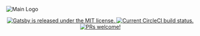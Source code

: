 ![Main Logo](https://res.cloudinary.com/developerayo/image/upload/v1551645703/Shodipo_Ayomide_White_and_Black.png)
<p align="center">
  <a href="https://github.com/Developerayo/shodipoayomide.com/blob/master/LICENSE-website">
    <img src="https://img.shields.io/badge/license-MIT-blue.svg" alt="Gatsby is released under the MIT license." />
  </a>                              
  <a href="">
    <img src="https://circleci.com/gh/gatsbyjs/gatsby.svg?style=shield" alt="Current CircleCI build status." />
  </a>
  <a href="">
    <img src="https://img.shields.io/badge/PRs-welcome-brightgreen.svg" alt="PRs welcome!" />
  </a>                                                                                                            
